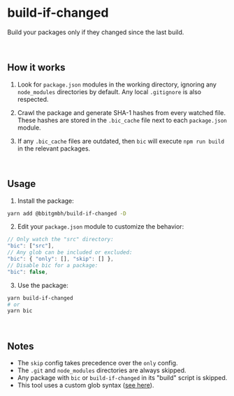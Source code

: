 # build-if-changed

Build your packages only if they changed since the last build.

&nbsp;

## How it works

1. Look for `package.json` modules in the working directory, ignoring any
   `node_modules` directories by default. Any local `.gitignore` is also
   respected.

2. Crawl the package and generate SHA-1 hashes from every watched file. These
   hashes are stored in the `.bic_cache` file next to each `package.json` module.

3. If any `.bic_cache` files are outdated, then `bic` will execute `npm run build`
   in the relevant packages.

&nbsp;

## Usage

1. Install the package:

```sh
yarn add @bbitgmbh/build-if-changed -D
```

2. Edit your `package.json` module to customize the behavior:

```js
// Only watch the "src" directory:
"bic": ["src"],
// Any glob can be included or excluded:
"bic": { "only": [], "skip": [] },
// Disable bic for a package:
"bic": false,
```

3. Use the package:

```sh
yarn build-if-changed
# or
yarn bic
```

&nbsp;

## Notes

- The `skip` config takes precedence over the `only` config.
- The `.git` and `node_modules` directories are always skipped.
- Any package with `bic` or `build-if-changed` in its "build" script is skipped.
- This tool uses a custom glob syntax ([see here](https://www.npmjs.com/package/recrawl#pattern-syntax)).
